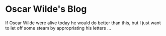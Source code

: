 <h1> Oscar Wilde's Blog </h1>
<p> If Oscar Wilde were alive today he would do better than this, but I just want to let off some steam by appropriating his letters ... </p> 
